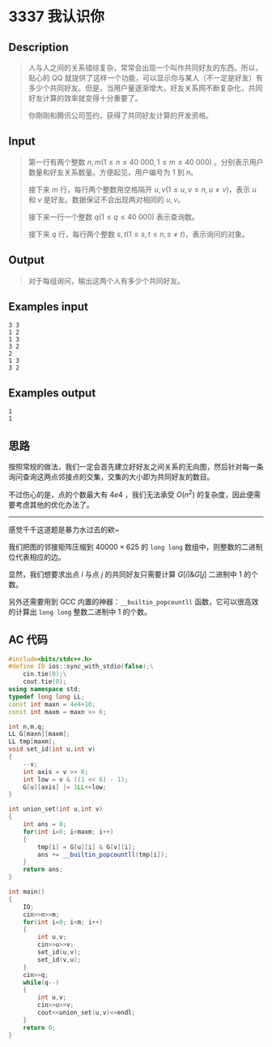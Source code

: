 # 3337 我认识你

## **Description**

> 人与人之间的关系错综复杂，常常会出现一个叫作共同好友的东西。所以，贴心的 QQ 就提供了这样一个功能，可以显示你与某人（不一定是好友）有多少个共同好友。但是，当用户量逐渐增大，好友关系网不断复杂化，共同好友计算的效率就变得十分重要了。
>
> 你刚刚和腾讯公司签约，获得了共同好友计算的开发资格。



## **Input**

> 第一行有两个整数 $n,m (1≤n≤40~000,1≤m≤40~000)$ 。分别表示用户数量和好友关系数量。方便起见，用户编号为 $1$ 到 $n$。
>
> 接下来 $m$ 行，每行两个整数用空格隔开 $u,v (1≤u,v≤n,u≠v)$，表示 $u$ 和 $v$ 是好友。数据保证不会出现两对相同的 $u,v$。
>
> 接下来一行一个整数 $q (1≤q≤40~000)$ 表示查询数。
>
> 接下来 $q$ 行，每行两个整数 $s,t (1≤s,t≤n,s≠t)$，表示询问的对象。



## **Output**

> 对于每组询问，输出这两个人有多少个共同好友。



## **Examples input**

    3 3
    1 2
    1 3
    3 2
    2
    1 3
    3 2



## **Examples output**

    1
    1



## **思路**

按照常规的做法，我们一定会首先建立好好友之间关系的无向图，然后针对每一条询问查询这两点邻接点的交集，交集的大小即为共同好友的数目。

不过伤心的是，点的个数最大有 $4e4$ ，我们无法承受 $O(n^2)$ 的复杂度，因此便需要考虑其他的优化办法了。

---

感觉千千这道题是暴力水过去的欸~

我们把图的邻接矩阵压缩到 $40000 \times 625$ 的 `long long` 数组中，则整数的二进制位代表相应的边。

显然，我们想要求出点 $i$ 与点 $j$ 的共同好友只需要计算 $G[i]\&G[j]$ 二进制中 $1$ 的个数。

另外还需要用到 GCC 内置的神器：`__builtin_popcountll` 函数，它可以很高效的计算出 `long long` 整数二进制中 $1$ 的个数。



## **AC 代码**

```cpp
#include<bits/stdc++.h>
#define IO ios::sync_with_stdio(false);\
    cin.tie(0);\
    cout.tie(0);
using namespace std;
typedef long long LL;
const int maxn = 4e4+10;
const int maxm = maxn >> 6;

int n,m,q;
LL G[maxn][maxm];
LL tmp[maxm];
void set_id(int u,int v)
{
    --v;
    int axis = v >> 6;
    int low = v & ((1 << 6) - 1);
    G[u][axis] |= 1LL<<low;
}

int union_set(int u,int v)
{
    int ans = 0;
    for(int i=0; i<maxm; i++)
    {
        tmp[i] = G[u][i] & G[v][i];
        ans += __builtin_popcountll(tmp[i]);
    }
    return ans;
}

int main()
{
    IO;
    cin>>n>>m;
    for(int i=0; i<m; i++)
    {
        int u,v;
        cin>>u>>v;
        set_id(u,v);
        set_id(v,u);
    }
    cin>>q;
    while(q--)
    {
        int u,v;
        cin>>u>>v;
        cout<<union_set(u,v)<<endl;
    }
    return 0;
}
```

